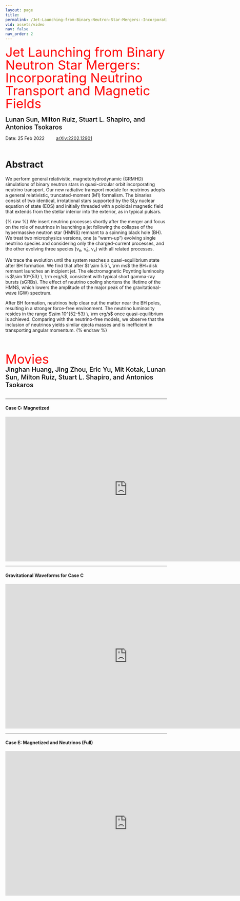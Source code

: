 ```yaml
---
layout: page
title: 
permalink: /Jet-Launching-from-Binary-Neutron-Star-Mergers:-Incorporating-Neutrino-Transport-and-Magnetic-Fields/
vid: assets/video
nav: false
nav_order: 2
---
```


<div class="alert alert-block alert-success">
     <span style="color:red;font-weight:400;font-size:40px;line-height:1em">
        Jet Launching from Binary Neutron Star Mergers: Incorporating Neutrino Transport and Magnetic Fields
     </span>
     <br/><br/>
     <span style="color:black;font-weight:500;font-size:20px">
Lunan Sun,
Milton Ruiz,
Stuart L. Shapiro, and
Antonios Tsokaros
     </span>
</div>

Date: 25 Feb 2022   &emsp;&emsp; [arXiv:2202.12901](https://arxiv.org/abs/2202.12901)
<br/><br/>


# Abstract 
We perform general relativistic, magnetohydrodynamic (GRMHD) simulations of binary neutron stars in quasi-circular orbit incorporating neutrino transport. Our new radiative transport module for neutrinos adopts a general relativistic, truncated-moment (M1) formalism. The binaries consist of two identical, irrotational stars supported by the SLy nuclear equation of state (EOS) and initially threaded with a poloidal magnetic field that extends from the stellar interior into the exterior, as in typical pulsars. 

{% raw %}
We insert neutrino processes shortly after the merger and focus on the role of neutrinos in launching a jet following the collapse of the hypermassive neutron star (HMNS) remnant to a spinning black hole (BH). We treat two microphysics versions, one (a “warm-up”) evolving single neutrino species and considering only the charged-current processes, and the other evolving three species (ν<sub>e</sub>, ν&#x0304;<sub>e</sub>, ν<sub>x</sub>) with all related processes. 

We trace the evolution until the system reaches a quasi-equilibrium state after BH formation. We find that after $t \sim 5.5 \, \rm ms$ the BH+disk remnant launches an incipient jet. The electromagnetic Poynting luminosity is $\sim 10^{53} \, \rm erg/s$, consistent with typical short gamma-ray bursts (sGRBs). The effect of neutrino cooling shortens the lifetime of the HMNS, which lowers the amplitude of the major peak of the gravitational-wave (GW) spectrum. 

After BH formation, neutrinos help clear out the matter near the BH poles, resulting in a stronger force-free environment. The neutrino luminosity resides in the range $\sim 10^{52-53} \, \rm erg/s$ once quasi-equilibrium is achieved. Comparing with the neutrino-free models, we observe that the inclusion of neutrinos yields similar ejecta masses and is inefficient in transporting angular momentum.
{% endraw %}




<br/><br/>

<div class="alert alert-block alert-info">
     <span style="color:red;font-weight:400;font-size:40px;line-height:1em">
        Movies
     </span>
     <br/>
     <span style="color:black;font-weight:500;font-size:20px">
Jinghan Huang,
Jing Zhou,
Eric Yu,
Mit Kotak,
Lunan Sun,
Milton Ruiz,
Stuart L. Shapiro, and
Antonios Tsokaros
     </span>
</div>

<br/>

---
#### Case C: Magnetized

<iframe width="760" height="450" src="https://www.youtube.com/embed/fH_GgvIpSf8" frameborder="0" allowfullscreen></iframe>
<br/>

---
#### Gravitational Waveforms for Case C

<iframe width="760" height="450" src="https://www.youtube.com/embed/ASLqsHx5kLc" frameborder="0" allowfullscreen></iframe>
<br/>

---
#### Case E: Magnetized and Neutrinos (Full)

<iframe width="760" height="450" src="https://www.youtube.com/embed/ep2_CXj_slE" frameborder="0" allowfullscreen></iframe>
<br/>
